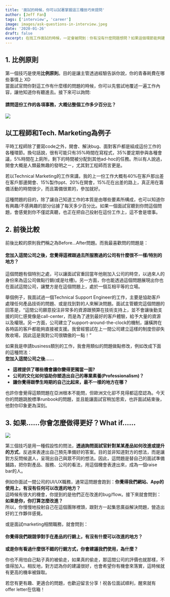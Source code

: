 ```yaml
---
title: '面試的時候，你可以試著掌握這三種技巧來提問'
author: [Jeff Fan]
tags: ['interview', 'career']
image: images/ask-questions-in-interview.jpeg
date: '2020-01-26'
draft: false
excerpt: 在找工作面試的時候，一定會被問到：你有沒有什麼問題想問？如果這個環節能夠建立更深刻的印象，對於進下一關或是取得offer，佔了重要的因素。所以在面試的尾聲，我通常使用下面三個原則來提問，讓面試官留下好的印象，為面試強勢收尾。
---
```


## 1\. 比例原則

第一個技巧是使用**比例原則**。目的是讓主管透過經驗告訴你說，你的青春耗費在哪些事情上 XD  
當面試官問你對這工作有什麼樣的問題的時候，你可以先嘗試地覆述一遍工作內容，讓他知道你有聽進去。接下來可以詢問:

#### **請問這份工作的各項事務，大概佔整個工作多少百分比？**

![](images/suits-interview.jpg)

## 以工程師和Tech. Marketing為例子

平時工程師除了要寫code之外，開會、解決bug、面對客戶都是組成這份工作的各種環節。換句話說，很有可能只有35%時間在寫程式，35%要定期參與各種會議，5%時間在上廁所，剩下的時間被分配到其他ad-hoc的任務。所以有人說過，開會大概是人類最無趣的發明之ㄧ，尤其對工程師而言更是。

若以Technical Marketing的工作來講，我的上一份工作大概有40%在客戶那出差在客戶那邊開會、15%製作ppt、20%在開會，15%花在出差的路上，真正用在籌備活動的時間很少，而且籌備很累的，參加就好。

這種問題的目的，除了讓自己知道工作的本質是由哪些要素所構成，也可以知道你有興趣/不感興趣的部分佔據了每天多少百分比。如果一個面試官聽到你問這個問題，會感覺到你不僅認真聽，也正在把自己投射在這份工作上，這不會是壞事。

## 2\. 前後比較

前後比較的原則我們稱之為Before...After問題。而我最喜歡問的問題是：

#### **您加入這間公司之後，您覺得這裡跟過去所服務過的公司有什麼很不一樣/特別的地方？**

這個問題有個特別之處，可以讓面試官重回當年他剛加入公司的時空，以過來人的身份來為這公司做點行銷(或是吐槽)。另一方面，你也能透過這個問題展現出你也在面試這間公司，讓雙方是在這個問題上，處於一個互相平等的立場。

舉個例子，我面試過一個Technical Support Engineer的工作，主要是協助客戶處理任何產品技術的問題、或是找到對的人來解決問題。面試主管聽完這個問題的回答是，“這間公司願意投注非常多的資源跟預算在技術支持上，並不會讓後勤支援的同仁感覺像是call-center，而是為了達到最好的客戶體驗，給予大量的資源以及權限。另一方面，公司建立了support-around-the-clock的機制，讓橫跨在各時區的客戶都能夠直接被支援。我曾經嘗試在上一間公司建立這樣的制度但卻失敗收場，因此這是我對公司很驕傲的一點！”

如果我是申請business類別的工作，我會用類似的問題做點修改，例如改成下面的這種問法：  
**您加入這間公司之後......**

- **這裡提供了哪些機會讓你變得更獨當一面?**
- **公司的文化如何協助你塑造出自己的專業素養(Professionalism)？**
- **讓你覺得跟學生時期的自己比起來，最不一樣的地方在哪？**

也許你會覺得這類問題在亞洲根本不能問，但歐洲文化卻不見得都這麼認為。今天你的問題跳脫標準runbook的問題，並且能讓面試官稍加思索，也許面試結束後，他對你印象更為深刻。

## 3\. 如果......你會怎麼做得更好？What if......

![](images/What_If_TV_series_Logo.png)

第三個技巧是用一種假設性的問法，**透過詢問面試官針對某某產品如何改進或提升的方式**，反過來表達出自己預先準備好的答案。目的並非知道對方的想法，而是讓對方反問候選人，呈現出自己與眾不同的想法。因此，這問題是替自己的面試準備鋪路，把你對產品、服務、公司的看法，用這個機會表達出來，成為一個raise bar的人。

例如你面試一間公司的UI/UX職務，通常這問題會跑到：**你覺得我們網站、App的使用上，有沒有任何可以改進的地方？**  
這時候有很大的機會，你提到的是他們正在改進的bug/flow。接下來就會問到：**如果是你，你打算怎麼改進？**  
所以，你慢慢地投射自己在這個團隊裡頭，跟對方一起集思廣益解決問題，營造出好的工作夥伴感覺。

或是面試marketing相關職務，就會問到：

#### **你覺得我們跟競爭對手在產品的行銷上，有沒有什麼可以改進的地方？**  
**或是你有看過什麼很不錯的行銷方式，你會建議我們使用，為什麼？**

你也不用怕自己點子真的被偷走，如果真的偷走，那這間公司的評價也就那樣，不值得加入。相反地，對方認為你的建議很好，也會希望你有機會來落實，這時候就有更高的機率被錄取。

若您有更有趣、更適合的問題，也歡迎留言分享！祝各位面試順利，醒來就有offer letter在信箱！
